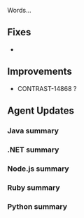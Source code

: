 <!--
title: "Contrast 3.5.3 - June 2018"
description: "Contrast 3.5.3 June 2018"
tags: "3.5.3 June Release Notes"
-->

Words...

## Fixes

* 


## Improvements 

*  CONTRAST-14868 ?


## Agent Updates

### Java summary 


### .NET summary 


### Node.js summary 


### Ruby summary 


### Python summary


